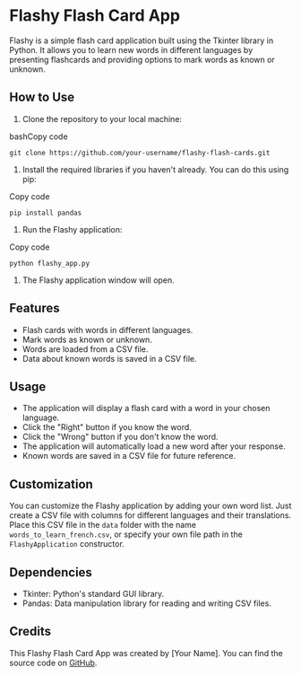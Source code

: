 Flashy Flash Card App
=====================

Flashy is a simple flash card application built using the Tkinter library in Python. It allows you to learn new words in different languages by presenting flashcards and providing options to mark words as known or unknown.

How to Use
----------

1.  Clone the repository to your local machine:

bashCopy code

`git clone https://github.com/your-username/flashy-flash-cards.git`

1.  Install the required libraries if you haven't already. You can do this using pip:

Copy code

`pip install pandas`

1.  Run the Flashy application:

Copy code

`python flashy_app.py`

1.  The Flashy application window will open.

Features
--------

-   Flash cards with words in different languages.
-   Mark words as known or unknown.
-   Words are loaded from a CSV file.
-   Data about known words is saved in a CSV file.

Usage
-----

-   The application will display a flash card with a word in your chosen language.
-   Click the "Right" button if you know the word.
-   Click the "Wrong" button if you don't know the word.
-   The application will automatically load a new word after your response.
-   Known words are saved in a CSV file for future reference.

Customization
-------------

You can customize the Flashy application by adding your own word list. Just create a CSV file with columns for different languages and their translations. Place this CSV file in the `data` folder with the name `words_to_learn_french.csv`, or specify your own file path in the `FlashyApplication` constructor.

Dependencies
------------

-   Tkinter: Python's standard GUI library.
-   Pandas: Data manipulation library for reading and writing CSV files.

Credits
-------

This Flashy Flash Card App was created by [Your Name]. You can find the source code on [GitHub](https://github.com/your-username/flashy-flash-cards).

